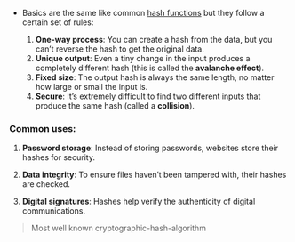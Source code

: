 - Basics are the same like common [hash functions](hash-functions.md) but they follow a certain set of rules:

	1. **One-way process**: You can create a hash from the data, but you can’t reverse the hash to get the original data.
	2.  **Unique output**: Even a tiny change in the input produces a completely different hash
	  (this is called the **avalanche effect**).
	4.  **Fixed size**: The output hash is always the same length, no matter how large or small the input is.
	5.  **Secure**: It’s extremely difficult to find two different inputs that produce the same hash (called a **collision**).

### Common uses:

1. **Password storage**: Instead of storing passwords, websites store their hashes for security.

3. **Data integrity**: To ensure files haven’t been tampered with, their hashes are checked.

1. **Digital signatures**: Hashes help verify the authenticity of digital communications.

> Most well known cryptographic-hash-algorithm